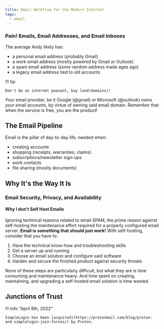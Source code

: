 ```yaml
---
title: Email Workflow for the Modern Internet
tags:
  - email
---
```


### Pain! Emails, Email Addresses, and Email Inboxes

The average Andy likely has:

- a personal email address (probably Gmail)
- a work email address (mostly powered by Gmail or Outlook)
- a spam email address (some random address made ages ago)
- a legacy email address tied to old accounts

!!! tip

	Don't be an internet peasant, buy land(domains)!

Your email provider, be it Google (@gmail) or Microsoft (@outlook) owns your email accounts, by virtue of owning said email domain. Remember that when the service is free, you are the product!

## The Email Pipeline

Email is the pillar of day-to-day life, needed when:

- creating accounts
- shopping (receipts, warranties, claims)
- subscriptions/newsletter sign-ups
- work contacts
- file sharing (mostly documents)

## Why It's the Way It Is


### Email Security, Privacy, and Availability

#### Why I don't Self Host Emails

Ignoring technical reasons related to email SPAM, the prime reason against self-hosting the maintenance effort required for a properly configured email server. **Email is something that should just work!** With self-hosting, consider that you have to:
1. Have the technical know-how and troubleshooting skills
2. Get a server up and running
3. Choose an email solution and configure said software
4. Harden and secure the finished product against security threats

None of these steps are particularly difficult, but what they are is time consuming and maintenance heavy. And time spent on creating, maintaining, and upgrading a self-hosted email solution is time wasted.

## Junctions of Trust

!!! info "April 8th, 2022"

	SimpleLogin has been [acquired](https://protonmail.com/blog/proton-and-simplelogin-join-forces/) by Proton.


